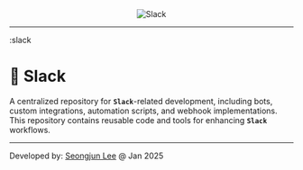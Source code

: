 <div align="center">
  <div style="display: inline-block;">
    <img style="max-width:100%; display: block;"
      src="https://d34u8crftukxnk.cloudfront.net/slackpress/prod/sites/6/slack-logo-slide.png"
      alt="Slack"/>
  </div>
</div>

---
:slack
# 🔔 Slack
A centralized repository for **`Slack`**-related development, including bots, custom integrations, automation scripts, and webhook implementations. This repository contains reusable code and tools for enhancing **`Slack`** workflows.

---

Developed by: [Seongjun Lee](mailto:seongjunlee4473@gmail.com?subject=Questions%20for%20GitHub%20projects) @ Jan 2025
